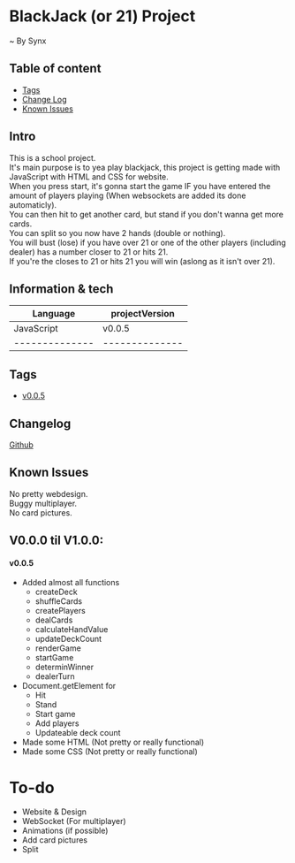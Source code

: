 ﻿# BlackJack (or 21) Project

~ By Synx

## Table of content
* [Tags](#Tags)
* [Change Log](#Changelog)
* [Known Issues](#Known-Issues)

## Intro
This is a school project. \
It's main purpose is to yea play blackjack, this project is getting made with JavaScript with HTML and CSS for website. \
When you press start, it's gonna start the game IF you have entered the amount of players playing (When websockets are added its done automaticly). \
You can then hit to get another card, but stand if you don't wanna get more cards. \
You can split so you now have 2 hands (double or nothing). \
You will bust (lose) if you have over 21 or one of the other players (including dealer) has a number closer to 21 or hits 21. \
If you're the closes to 21 or hits 21 you will win (aslong as it isn't over 21).

## Information & tech

|    Language    | projectVersion | 
| -------------- | -------------- |
|   JavaScript   |     v0.0.5     |
| -------------- | -------------- |

## Tags
* [v0.0.5](https://github.com/SynxEU/JS-BlackJack/releases/tag/v0.0.5)

## Changelog
[Github](https://github.com/SynxEU/JS-BlackJack/commits/main/)

## Known Issues
No pretty webdesign. \
Buggy multiplayer. \
No card pictures.


## V0.0.0 til V1.0.0:

#### v0.0.5
* Added almost all functions
  *  createDeck
  *  shuffleCards
  *  createPlayers
  *  dealCards
  *  calculateHandValue
  *  updateDeckCount
  *  renderGame
  *  startGame
  *  determinWinner
  *  dealerTurn
* Document.getElement for
  * Hit
  * Stand
  * Start game
  * Add players
  * Updateable deck count
* Made some HTML (Not pretty or really functional)
* Made some CSS (Not pretty or really functional)

# To-do

* Website & Design
* WebSocket (For multiplayer)
* Animations (if possible)
* Add card pictures
* Split
